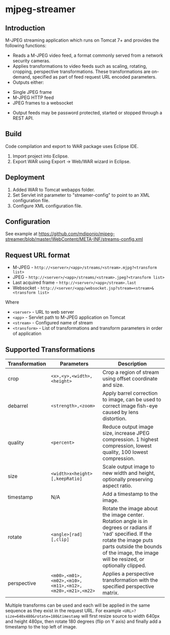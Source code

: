 # mjpeg-streamer

## Introduction
M-JPEG streaming application which runs on Tomcat 7+ and provides the following functions:

  * Reads a M-JPEG video feed, a format commonly served from a network security cameras.
  * Applies transformations to video feeds such as scaling, rotating, cropping, perspective transformations. These transformations are on-demand, specified as part of feed request URL encoded parameters.
  * Outputs either:
   - Single JPEG frame
   - M-JPEG HTTP feed
   - JPEG frames to a websocket
  * Output feeds may be password protected, started or stopped through a REST API.

## Build
Code compilation and export to WAR package uses Eclipse IDE.
 1. Import project into Eclipse.
 2. Export WAR using Export -> Web/WAR wizard in Eclipse.

## Deployment
  1. Added WAR to Tomcat webapps folder.
  2. Set Servlet init parameter to "streamer-config" to point to an XML configuration file.
  3. Configure XML configuration file.

## Configuration
See example at https://github.com/mdiponio/mjpeg-streamer/blob/master/WebContent/META-INF/streams-config.xml

## Request URL format
 * M-JPEG -  `http://<server>/<app>/streams/<stream>.mjpg?<transform list>`
 * JPEG - `http://<server>/<app>/streams/<stream>.jpeg?<transform list>`
 * Last acquired frame - `http://<server>/<app>/stream>.last`
 * Websocket - `http://<server/<app/websocket.jsp?stream=<stream>&<transform list>`

Where
 * `<server>` - URL to web server
 * `<app>` - Servlet path to M-JPEG application on Tomcat
 * `<stream>` - Configured name of stream
 * `<transform>` - List of transformations and transform parameters in order of application

## Supported Transformations

 
| Transformation | Parameters | Description |
| -------------- | ---------- | ----------- |
| crop | `<x>,<y>,<width>,<height>` | Crop a region of stream using offset coordinate and size. |
| debarrel | `<strength>,<zoom>` | Apply barrel correction to image, can be used to correct image fish-eye caused by lens distortion. |
| quality | `<percent>` | Reduce output image size, increase JPEG compression. 1 highest compression, lowest quality, 100 lowest compression. |
| size | `<width>x<height>[,keepRatio]` | Scale output image to new width and height, optionally preserving aspect ratio.
| timestamp | N/A | Add a timestamp to the image. |
| rotate | `<angle>[rad][,clip]` | Rotate the image about the image center. Rotation angle is in degrees or radians if 'rad' specified. If the rotate the image puts parts outside the bounds of the image, the image will be resized, or optionally clipped. |
| perspective | `<m00>,<m01>,<m02>,<m10>,<m11>,<m12>,<m20>,<m21>,<m22>` | Applies a perspective transformation with the specified perspective matrix. |

Multiple transforms can be used and each will be applied in the same sequence as they exist in the request URL. For example `<URL>?size=640x480&rotate=180&timestamp` will first resize source to width 640px and height 480px, then rotate 180 degrees (flip on Y axis) and finally add a timestamp to the top left of image.
